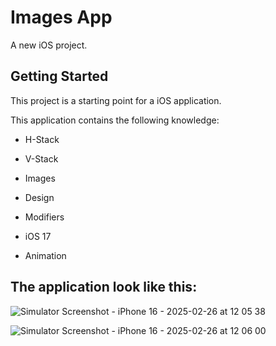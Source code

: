 # Images App

A new iOS project.

## Getting Started

This project is a starting point for a iOS application.

This application contains the following knowledge:

- H-Stack
  
- V-Stack
  
- Images
  
- Design
  
- Modifiers

- iOS 17

- Animation
  
## The application look like this:
![Simulator Screenshot - iPhone 16 - 2025-02-26 at 12 05 38](https://github.com/user-attachments/assets/89dfefef-ea95-4a1e-8d55-0ae6f2ccea89)


![Simulator Screenshot - iPhone 16 - 2025-02-26 at 12 06 00](https://github.com/user-attachments/assets/a1823c14-8ede-4670-96e4-bf0b660d67ea)
